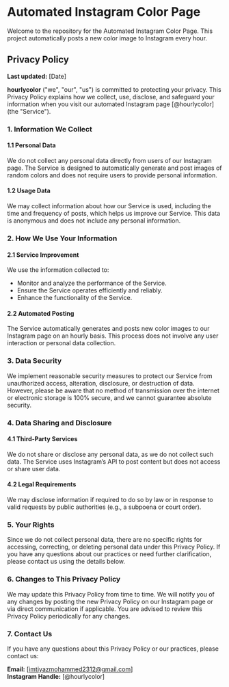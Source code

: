 # Automated Instagram Color Page

Welcome to the repository for the Automated Instagram Color Page. This project automatically posts a new color image to Instagram every hour.

## Privacy Policy

**Last updated:** [Date]

**hourlycolor** ("we", "our", "us") is committed to protecting your privacy. This Privacy Policy explains how we collect, use, disclose, and safeguard your information when you visit our automated Instagram page [@hourlycolor] (the "Service"). 

### 1. Information We Collect

#### 1.1 Personal Data
We do not collect any personal data directly from users of our Instagram page. The Service is designed to automatically generate and post images of random colors and does not require users to provide personal information.

#### 1.2 Usage Data
We may collect information about how our Service is used, including the time and frequency of posts, which helps us improve our Service. This data is anonymous and does not include any personal information.

### 2. How We Use Your Information

#### 2.1 Service Improvement
We use the information collected to:
- Monitor and analyze the performance of the Service.
- Ensure the Service operates efficiently and reliably.
- Enhance the functionality of the Service.

#### 2.2 Automated Posting
The Service automatically generates and posts new color images to our Instagram page on an hourly basis. This process does not involve any user interaction or personal data collection.

### 3. Data Security

We implement reasonable security measures to protect our Service from unauthorized access, alteration, disclosure, or destruction of data. However, please be aware that no method of transmission over the internet or electronic storage is 100% secure, and we cannot guarantee absolute security.

### 4. Data Sharing and Disclosure

#### 4.1 Third-Party Services
We do not share or disclose any personal data, as we do not collect such data. The Service uses Instagram’s API to post content but does not access or share user data.

#### 4.2 Legal Requirements
We may disclose information if required to do so by law or in response to valid requests by public authorities (e.g., a subpoena or court order).

### 5. Your Rights

Since we do not collect personal data, there are no specific rights for accessing, correcting, or deleting personal data under this Privacy Policy. If you have any questions about our practices or need further clarification, please contact us using the details below.

### 6. Changes to This Privacy Policy

We may update this Privacy Policy from time to time. We will notify you of any changes by posting the new Privacy Policy on our Instagram page or via direct communication if applicable. You are advised to review this Privacy Policy periodically for any changes.

### 7. Contact Us

If you have any questions about this Privacy Policy or our practices, please contact us:

**Email:** [imtiyazmohammed2312@gmail.com]  
**Instagram Handle:** [@hourlycolor]  


